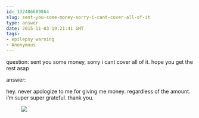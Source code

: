 ```yaml
---
id: 132486689864
slug: sent-you-some-money-sorry-i-cant-cover-all-of-it
type: answer
date: 2015-11-03 19:21:41 GMT
tags:
- epilepsy warning
- Anonymous
---
```

question: sent you some money, sorry i cant cover all of it. hope you get the rest asap

answer: <p>hey. never apologize to me for giving me money. regardless of the amount. i’m super super grateful. thank you.</p><figure class="tmblr-full" data-orig-height="500" data-orig-width="500"><img src="https://31.media.tumblr.com/97888bd34d2231ad3c4d665290633c12/tumblr_inline_nx9740IRIR1rdzs46_500.gif" data-orig-height="500" data-orig-width="500"></figure>